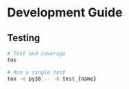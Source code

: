 # Development Guide

## Testing

```sh
# Test and coverage
tox

# Run a single test
tox -e py38 -- -k test_{name}
```
